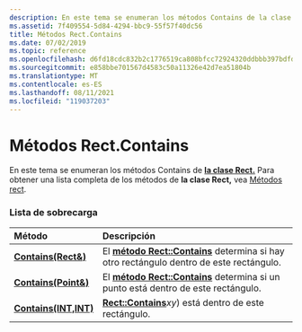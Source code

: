 ```yaml
---
description: En este tema se enumeran los métodos Contains de la clase Rect. Para obtener una lista completa de los métodos de la clase Rect, vea Métodos Rect.
ms.assetid: 7f409554-5d84-4294-bbc9-55f57f40dc56
title: Métodos Rect.Contains
ms.date: 07/02/2019
ms.topic: reference
ms.openlocfilehash: d6fd18cdc832b2c1776519ca808bfcc72924320ddbbb397bdfd6aff57e3c86e9
ms.sourcegitcommit: e858bbe701567d4583c50a11326e42d7ea51804b
ms.translationtype: MT
ms.contentlocale: es-ES
ms.lasthandoff: 08/11/2021
ms.locfileid: "119037203"
---
```

# <a name="rectcontains-methods"></a>Métodos Rect.Contains

En este tema se enumeran los métodos Contains de [**la clase Rect.**](/windows/win32/api/gdiplustypes/nl-gdiplustypes-rect) Para obtener una lista completa de los métodos de **la clase Rect,** vea [Métodos rect](-gdiplus-class-rect-methods.md).

### <a name="overload-list"></a>Lista de sobrecarga



| Método                                                         | Descripción                                                                                                                                       |
|:---------------------------------------------------------------|:--------------------------------------------------------------------------------------------------------------------------------------------------|
| [**Contains(Rect&)**](/windows/win32/api/gdiplustypes/nf-gdiplustypes-rect-contains(inrect_))  | El [**método Rect::Contains**](/windows/win32/api/gdiplustypes/nf-gdiplustypes-rect-contains(inrect_)) determina si hay otro rectángulo dentro de este rectángulo.<br/> |
| [**Contains(Point&)**](/windows/win32/api/gdiplustypes/nf-gdiplustypes-rect-contains(inconstpoint_))   | El [**método Rect::Contains**](/windows/win32/api/gdiplustypes/nf-gdiplustypes-rect-contains(inconstpoint_)) determina si un punto está dentro de este rectángulo.<br/>             |
| [**Contains(INT,INT)**](/previous-versions//ms534986(v=vs.85)) | [**Rect::Contains**](/previous-versions//ms534986(v=vs.85))*xy*) está dentro de este rectángulo.<br/>                                         |



 

 
